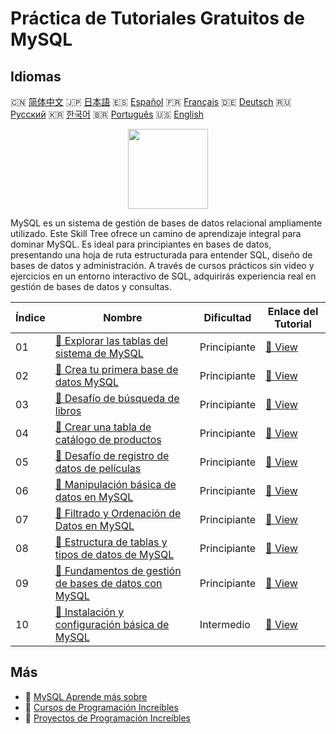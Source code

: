 # Práctica de Tutoriales Gratuitos de MySQL

## Idiomas

🇨🇳 [简体中文](README_zh.md) 🇯🇵 [日本語](README_ja.md) 🇪🇸 [Español](README_es.md) 🇫🇷 [Français](README_fr.md) 🇩🇪 [Deutsch](README_de.md) 🇷🇺 [Русский](README_ru.md) 🇰🇷 [한국어](README_ko.md) 🇧🇷 [Português](README_pt.md) 🇺🇸 [English](README.md) 

<div align="center">
<img width="128px" src="https://file.labex.io/path/3JJy1bOBmUoZ.png">
</div>

MySQL es un sistema de gestión de bases de datos relacional ampliamente utilizado. Este Skill Tree ofrece un camino de aprendizaje integral para dominar MySQL. Es ideal para principiantes en bases de datos, presentando una hoja de ruta estructurada para entender SQL, diseño de bases de datos y administración. A través de cursos prácticos sin video y ejercicios en un entorno interactivo de SQL, adquirirás experiencia real en gestión de bases de datos y consultas.

|   Índice | Nombre                                                                                                                                          | Dificultad   | Enlace del Tutorial                                                                                 |
|----------|-------------------------------------------------------------------------------------------------------------------------------------------------|--------------|-----------------------------------------------------------------------------------------------------|
|       01 | [📖 Explorar las tablas del sistema de MySQL](https://labex.io/es/tutorials/mysql-explore-mysql-system-tables-391702)                           | Principiante | [🔗 View](https://labex.io/es/tutorials/mysql-explore-mysql-system-tables-391702)                   |
|       02 | [📖 Crea tu primera base de datos MySQL](https://labex.io/es/tutorials/mysql-create-your-first-mysql-database-418265)                           | Principiante | [🔗 View](https://labex.io/es/tutorials/mysql-create-your-first-mysql-database-418265)              |
|       03 | [📖 Desafío de búsqueda de libros](https://labex.io/es/tutorials/mysql-book-search-challenge-418297)                                            | Principiante | [🔗 View](https://labex.io/es/tutorials/mysql-book-search-challenge-418297)                         |
|       04 | [📖 Crear una tabla de catálogo de productos](https://labex.io/es/tutorials/mysql-create-a-product-catalog-table-418298)                        | Principiante | [🔗 View](https://labex.io/es/tutorials/mysql-create-a-product-catalog-table-418298)                |
|       05 | [📖 Desafío de registro de datos de películas](https://labex.io/es/tutorials/mysql-record-movie-data-challenge-418302)                          | Principiante | [🔗 View](https://labex.io/es/tutorials/mysql-record-movie-data-challenge-418302)                   |
|       06 | [📖 Manipulación básica de datos en MySQL](https://labex.io/es/tutorials/sql-mysql-basic-data-manipulation-418303)                              | Principiante | [🔗 View](https://labex.io/es/tutorials/sql-mysql-basic-data-manipulation-418303)                   |
|       07 | [📖 Filtrado y Ordenación de Datos en MySQL](https://labex.io/es/tutorials/mysql-mysql-data-filtering-and-sorting-418305)                       | Principiante | [🔗 View](https://labex.io/es/tutorials/mysql-mysql-data-filtering-and-sorting-418305)              |
|       08 | [📖 Estructura de tablas y tipos de datos de MySQL](https://labex.io/es/tutorials/mysql-mysql-table-structure-and-data-types-418307)            | Principiante | [🔗 View](https://labex.io/es/tutorials/mysql-mysql-table-structure-and-data-types-418307)          |
|       09 | [📖 Fundamentos de gestión de bases de datos con MySQL](https://labex.io/es/tutorials/mysql-database-management-fundamentals-with-mysql-418414) | Principiante | [🔗 View](https://labex.io/es/tutorials/mysql-database-management-fundamentals-with-mysql-418414)   |
|       10 | [📖 Instalación y configuración básica de MySQL](https://labex.io/es/tutorials/mysql-installation-and-basic-configuration-of-mysql-418415)      | Intermedio   | [🔗 View](https://labex.io/es/tutorials/mysql-installation-and-basic-configuration-of-mysql-418415) |

## Más

- 🔗 [MySQL Aprende más sobre](https://labex.io/es/skilltrees/mysql)
- 🔗 [Cursos de Programación Increíbles](https://github.com/labex-labs/awesome-programming-courses)
- 🔗 [Proyectos de Programación Increíbles](https://github.com/labex-labs/awesome-programming-projects)

